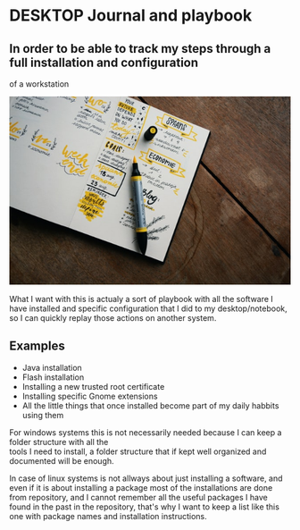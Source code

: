 # DESKTOP Journal and playbook

## In order to be able to track my steps through a full installation and configuration 
of a workstation 

![Cover Photo](./cover_photo.jpg)
 
What I want with this is actualy a sort of playbook with all the software I have installed 
and specific configuration that I did to my desktop/notebook, so I can quickly 
replay those actions on another system. 

## Examples

- Java installation
- Flash installation
- Installing a new trusted root certificate
- Installing specific Gnome extensions
- All the little things that once installed become part of my daily habbits using them

For windows systems this is not necessarily needed because I can keep a folder structure with all the   
tools I need to install, a folder structure that if kept well organized and documented will be enough. 

In case of linux systems is not allways about just installing a software, and even if it is about installing 
a package most of the installations are done from repository, and I cannot remember all the useful packages 
I have found in the past in the repository, that's why I want to keep a list like this one with 
package names and installation instructions.

